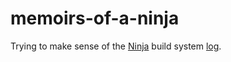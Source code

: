 # memoirs-of-a-ninja

Trying to make sense of the [Ninja](https://ninja-build.org) build system
[log](https://ninja-build.org/manual.html#ref_log).
